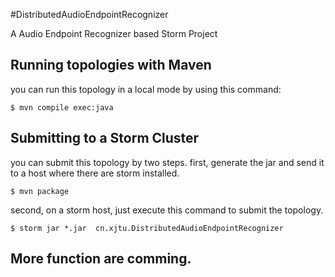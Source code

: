 #DistributedAudioEndpointRecognizer

A Audio Endpoint Recognizer based Storm Project

## Running topologies with Maven

you can run this topology in a local mode by using this command:

    $ mvn compile exec:java

## Submitting to a Storm Cluster

you can submit this topology by two steps.
first, generate the jar and send it to a host where there are storm installed.

	$ mvn package

second, on a storm host, just execute this command to submit the topology.

	$ storm jar *.jar  cn.xjtu.DistributedAudioEndpointRecognizer

## More function are comming.